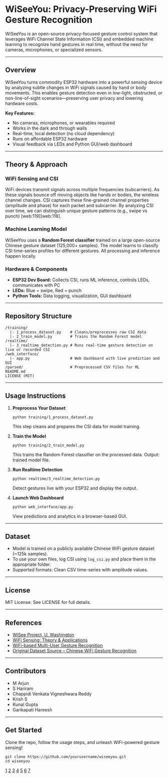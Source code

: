 # WiSeeYou: Privacy-Preserving WiFi Gesture Recognition

WiSeeYou is an open-source privacy-focused gesture control system that leverages WiFi Channel State Information (CSI) and embedded machine learning to recognize hand gestures in real time, without the need for cameras, microphones, or specialized sensors.

---

## Overview

WiSeeYou turns commodity ESP32 hardware into a powerful sensing device by analyzing subtle changes in WiFi signals caused by hand or body movements. This enables gesture detection even in low-light, obstructed, or non-line-of-sight scenarios—preserving user privacy and lowering hardware costs.

**Key Features:**
- No cameras, microphones, or wearables required
- Works in the dark and through walls
- Real-time, local detection (no cloud dependency)
- Runs on affordable ESP32 hardware
- Visual feedback via LEDs and Python GUI/web dashboard

---

## Theory & Approach

### WiFi Sensing and CSI

WiFi devices transmit signals across multiple frequencies (subcarriers). As these signals bounce off moving objects like hands or bodies, the wireless channel changes. CSI captures these fine-grained channel properties (amplitude and phase) for each packet and subcarrier. By analyzing CSI over time, we can distinguish unique gesture patterns (e.g., swipe vs punch) [web:119][web:118].

### Machine Learning Model

WiSeeYou uses a **Random Forest classifier** trained on a large open-source Chinese gesture dataset (125,000+ samples). The model learns to classify CSI time-series profiles for different gestures. All processing and inference happen locally.

### Hardware & Components

- **ESP32 Dev Board:** Collects CSI, runs ML inference, controls LEDs, communicates with PC
- **LEDs:** Blue = swipe, Red = punch
- **Python Tools:** Data logging, visualization, GUI dashboard

---

## Repository Structure

```
/training/
  |- 1_process_dataset.py    # Cleans/preprocesses raw CSI data
  |- 2_train_model.py        # Trains the Random Forest model
/realtime/
  |- 3_realtime_detection.py # Runs real-time gesture detection on live or recorded CSI
/web_interface/
  |- app.py                  # Web dashboard with live prediction and GUI
/parsed/                     # Preprocessed CSV files for ML
README.md
LICENSE (MIT)
```

---

## Usage Instructions

1. **Preprocess Your Dataset**
   ```
   python training/1_process_dataset.py
   ```
   This step cleans and prepares the CSI data for model training.

2. **Train the Model**
   ```
   python training/2_train_model.py
   ```
   This trains the Random Forest classifier on the processed data. Output: trained model file.

3. **Run Realtime Detection**
   ```
   python realtime/3_realtime_detection.py
   ```
   Detect gestures live with your ESP32 and display the output.

4. **Launch Web Dashboard**
   ```
   python web_interface/app.py
   ```
   View predictions and analytics in a browser-based GUI.

---

## Dataset

- Model is trained on a publicly available Chinese WiFi gesture dataset (~125k samples).
- To use your own files, log CSI using `log_csi.py` and place them in the appropriate folder.
- Supported formats: Clean CSV time-series with amplitude values.

---

## License

MIT License. See LICENSE for full details.

---

## References

- [WiSee Project, U. Washington](https://wisee.cs.washington.edu)  
- [WiFi Sensing: Theory & Applications](https://en.wikipedia.org/wiki/Channel_state_information)  
- [WiFi-based Multi-User Gesture Recognition](https://ieeexplore.ieee.org/document/8908808)  
- [Original Dataset Source – Chinese WiFi Gesture Recognition](link-to-dataset-if-public)

---

## Contributors

- M Arjun
- S Hariram
- Chappidi Venkata Vigneshwara Reddy
- Krish S
- Kunal Gupta
- Garikapati Hareesh

---

## Get Started

Clone the repo, follow the usage steps, and unleash WiFi-powered gesture sensing!

```
git clone https://github.com/yourusername/wiseeyou.git
cd wiseeyou
```


[1](https://ieeexplore.ieee.org/ielaam/7755/9346168/8908808-aam.pdf)
[2](https://pmc.ncbi.nlm.nih.gov/articles/PMC6165566/)
[3](https://dl.acm.org/doi/10.1145/3463504)
[4](https://arxiv.org/pdf/2106.00857.pdf)
[5](https://www.youtube.com/watch?v=VZ7Nz942yAY)
[6](https://wisee.cs.washington.edu)
[7](https://raghavhv.wordpress.ncsu.edu/files/2018/06/mobisys18-31-hampapur.pdf)

